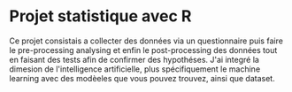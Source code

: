 # Projet statistique avec R 
Ce projet consistais a collecter des données via un questionnaire puis faire le pre-processing analysing et enfin le post-processing des données tout en faisant des tests afin de confirmer des hypothéses.
J'ai integré la dimesion de l'intelligence artificielle, plus spécifiquement le machine learning avec des modèeles que vous pouvez trouvez, ainsi que dataset.
